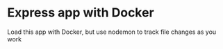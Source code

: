 # Express app with Docker
Load this app with Docker, but use nodemon to track file changes as you work